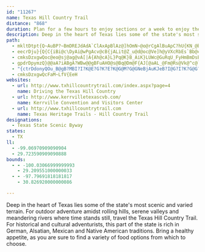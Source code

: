 ```yaml
---
id: "11267"
name: Texas Hill Country Trail
distance: "868"
duration: Plan for a few hours to enjoy sections or a week to enjoy the region.
description: Deep in the heart of Texas lies some of the state's most scenic and varied terrain. For outdoor adventure amidst rolling hills, serene valleys and meandering rivers where time stands still, take the Hill Country Trail.
path:
  - mkltDtpt{Q~AuBP?~BmDREJdAdA`ClAxApBlAz@]hOmN~@o@rCgAlBuApC?hU{KN_@bHmDpk@UhBMlDuArPyJr@KbA_AzC_BhCqBhEm@~D[nXDjf@]~@O`HClAO`Qc@fk@GhDPvGh@~B|@~DdCzY~TfNfMtErDdK|F~GjB`GRtNItJJrOQzAOrLFlH_@nQ}AtCOpACf@OnK_@jOsAh}@YdED`H?bK@||@uBbEArLe@rKm@vVKlAP~KlBji@hU|FrBrk@vO`LpEn@f@bFrF`B`CtIdXfL|a@h@jArI~\vEhI|BlB~LdHrPxIfI|DlFjDnPfN`GfEpKnDjGn@j^hDvIf@tB^zQ~AfRpBzE|AtFbCdLtGrJ~DvLxCfGx@fVFjiAoAfXYho@e@~n@IfBr@xAJrDp@lG~BzLhHd@r@`b@|W`HjD~IbBpT?b|Ac@zNNx_@I|Z?pd@Qr_@Dt`@IlYSri@?`_A?j~@IlQ?jk@Eds@YtcABlN?tt@Cph@IdBEl|@IX?j@?~AA
  - eecrDju}{Q{C{iBi@c\DyAi@wPgAcv@cB{jALit@Z_u@d@oc@Ve]h@yVXcRbEs`Bb@cPUeJqA{KcJge@qL{k@a@{EYwLf@mKpCgXtQsgBzAeNt@_I^_KWem@[wt@?wEIcBCuUT_[X_a@LqWFgUZmv@ImOB{MHks@t@sv@Bm@GkH_@uEmAoHoJsb@uAaGaA_F_BmFGSmAiFmAeFwAoFmAaGm@uBc@oBqAuFiAuFc@}BQwASwAiAkN??[aE
  - cmksDzxgwQoc@eo@sj@ag@vA[|A{Ah@cA}L}Pq@K}B_AiK}LUWc@GuRqU_FyHmBmDsBmE_DgJqGwV{CyMwFeTkByEuDoHm[eh@kZ}s@_d@siAgEgKwB_EkB{CqGaI{h@sj@_SwTcRkVmC}DiBaDuDgIe{CwqHapA}aCsNqUcCqEoAgD_\mdA_CmFyBqDce@cs@eA{BuEsHOaAkCeEaDuG_D{EsCvB]Pep@coAeE{UmB}T_Hks@sEmYkc@{vAaUcy@mYy`@kRjRk\vVwMhFoWrFuf@dGkWfXsSzg@aK|d@~Bj[rCv[zG`p@zPlf@xTf`@dNzW|WvTgAzBkB|CwLfMmDpEwAhCcA`CeAzCk@bCq@fE{F`d@Y~C[zEKlEC~GHvIE~COxBe@rD}@pDg@tAuAxCkBtCqoApgB}B~DeJhRqDgC}DeA_EYqCR{Bl@mPdGwGlCkk@hSqT`HcDpAyXnIgGn@gk@|CuOrAaDl@oD~AqDrCaFlGeNbR}C~CkC~AmEtAiG|@yY`DuDl@qBj@gFzBep@h[sB~@_Bd@{B^so@nF{PlAgCJ{DWwCm@oCiAkGkDyEkAoCS}CDuBV_Cf@_C~@{BrAkPnNwBxCiA~CY`A]dCKbEFnAjB|R?fFYrDa@zBiAxDqArC_CnDeApAaCdB}DlA{PjCkBK_C]gCiAqAkAcBaDq@c@iGqRyBoL_AgGw@wDuMsd@qAcHm@mF]mHy@cq@a@_Ea@cBu@mBaG}LcYc`A[gAQyAOqBEsBVcEZ_BjO{h@~AeGTmDG_C[yDi@iDaA_EyAaEoEmIcE_HuCaGud@}|AaGkQmA_Dy@kAoBgBy@e@{Bs@_Hs@qNyCeSsCvBkE~CoFxG{MxC{LhAmDxYmr@tAyB~AgBxAmA|FkDxAuArAsBhAeCn@gC`@yC@{EYwCaHgf@UaDHmDd@gD|@aDrQcg@pAoCz@sA|BwBdBaAfDcAjE[~Mq@~EV`YnFbBJjBG|AQvBm@hCwAtBoB|g@eo@fBgBpDgCpBw@rBg@jDYvcAoDf^oBbRoAps@_DLgAfUhC|kAkE`fC}CxvA}_@gEqIy]ye@mJ|Hsu@ck@iFmVwEaGwi@ul@oEuFcBqCaCuF{DoLgAqBsGiImOgN}DuEiDmE{IoSa@}@mAcBcD_DsNmJeNoNyAkBcCaEiOiYiEgG}@aAaE_DqBoB_^qa@kKoNoMeOa@u@q@eBsCuLaIcWiAmCoDoFiAcB[UeHeE}AuAeGsHuNiSoNsQ{DuEiYw[{OkSmJyJiKoIaJ{JwKsNkB{CeEgKmBsDoG{IkCeDsBsBkLmI_KiKkSeYgB_BmFgDqHkGmJwLaCmCgGqFyAgBcDeF{BoCgByAaAm@iI_DkCyA{@y@yHgJ}DkEuPwRsAgAwCsAkSmGuKeD}DgBkDcEgIoMeNeP_L{OkVuWyRqR{NvV?zI}D|GyR|JyWxU{LzM}DxMaBrWyJza@}Av]mB~VoFpRwCxLkOri@y@`CaGnL}B|FyG|RgAnGMjAqDzoA]tHc@xE_AlHy@`EyA~F{Sbx@mMlg@qDbOq@fF[jGPzFjCbOf@jEHtCE`DOrBm@~CaAfDmNx]_H~OqBlDyDzFsd@zk@oDlG_K|S}GhPgBvDcD`FiBjB{AnAoHpEuDhC{DpEmAfBuArCoBnFkAfGc@vEkCx]g@~@kAt@k`@vGyCZmABeIWmDJoOxD{BLyJ[oBLiDx@gDfA}BXs@?oDYgCeAkTiPkC{@oCWqDV{UxDiCXyBFsSGiDTsXdEsBLiDMkD_AcDgBcAcAcNwOaAaAuA}@oCgA}Cs@aSwDuAMkEPyAd@gB`AwBrB}@xAm@`Bw@vD{O_Cm@Yo@k@_AuASu@}@gFW}BG}I[uD_@uAw@cBk@gAoAwAkBoA}Bw@qBQeO?mD}@_CwA_E{DiJoKuYoZaOoPkBsCm@gBi@yCGsCL_Cp@uCp@}BnXgk@zEoJ`A{BbBwFfDeRd@yDHqDCsC]gDaA_FcAuC}A{CyAqBeAeAsDyB{Ag@_C_@eBM{\FwLa@uDL}HlA_BJ{DMcDw@oB{@_IyEgZoRsBeCaAyBmD}MaByEiCeDsAcAiAq@aCw@gPwDeEq@}DGsXLoBK{Cs@eB_AoAmA_BeC{@sCWaBKsBMmr@TyDRsAvFqWj@gFN_GIeWQaWKwD}@mFuD_M]mBOaDnA}[h@eg@o}@vEgNh@mAHsB^qBt@oC|Bam@~x@cBdAqA^wAJkACgKiAcDF}C~@oIlGqHfGeAdB_@`CHfGIz@u@|BeAlAyAr@oALaLu@eANeAp@k@j@kIzPO~@TtF]dBgD|Ga@j@iAl@sAb@gB?}@QkLgEoCY}CLyElAwHlCgaAvZga@xMgDxAeDfCiB`C}D`IeA~Am@j@cC~@cH^wCfA{GrFsBpBeFhJaAtAaBpAkC`AkGn@kKKsHDid@fAb@iRR{VGsA_@mCuBmIWgBI{C`@_E`CuId@mDx@i]IaCk@aDmAmCkB_C{AcAmLuFkBkAcC{BaPqW}AyCq@mBu@_DyEw]iAgF_AeCkAuBePoSeCeFuMse@oA{DmLqZq@eCg@gDg@gI]sBc@oAeGaMmXc`@mAaCi@_B_AkEyAkNOkELkKG}BUmBw@sC{AmCkLuMiB{BaA_BoKySgMsWkC_HaGwQqCaF}NcTyEsHw@_C[kB_@aIWcB_@}As@eBiB}BiBuAsAg@_Cg@gNe@so@`@oAI{Cu@{T_MsHqFsFmE_DoBiq@o_@kBsBc@s@_A_Ca@iBgCyR]{Ay@qBy@eAyAoAcUgMaAgAaAmBc@qBKaCH_BfBoNRyJCmCM{Ak@eCeA_CcAsAkAaAaDqB{WcOcKmE{TeH}RaKmY_PiAe@kB]n@{QWcJu@{Fc@kBcB_FiC}FqDgH?KoCaGkDgJcBgJm@gGQcVVgG?eEYuC{E}Ua@uDDQGkBFaAhAqFCiF[}BCgAQkVk@gJgCqVy@mQK{EEoRHqp@jCk^OyF{@_FkBuEqIuQiC{IqGoOgA_DyKcXsCoIeFaNaEmE{KoIySxOyBvA}jA|z@mDxBqB`AuBp@yBXkCJoACoX_BeCY}DOsDRqBXsA`@iClAgQfLwu@vg@eEzBeErAmE|@}M?aK_CsCEsCjOsAzKFb@ChN[zBq@tBs@`Au@p@mHzEoB`BuB`CaBpAg@VuBb@oDj@kDpAqDtD]HoDtDiBrAoCv@yD^{B`@qAd@sCrBoAfBi@jA_AlDg@zJs@~Ci@tA{@pAiGfHm@lAiIbVUx@Ed@cGhReBtCyDjEyAlBm@jA}@zC]lD?`BNdCdB`LZtNNrB`@~B~ChLf@fCPjDDrHc@zH?~B`@xD^lAzAxCzBzBtG~EjBfBbAfBtClI`AzDb@hC|@vCpHdM`AlB~@zDrAxLrDvMjGtY|@bGD~BIjBOnAg@dB_@dA}AjCwJbOw@xAaAxCs@bEg@~N[dCoBnHW`C?xAP`CZjBrKva@Z~ATzBBtCaA`SD`Bf@dEtBlKpAzDlIbQb@rATdAJxBB`IV~@sDhLaJ|[mArDU`A[|Ca@~@c@l@WLkLxBeDlAwAjAgH`HkA~@yCdBcDdAiFfAqCx@sAx@sBlBkP|X{BxB{KfH{ArAqAzBc@|@m@~Bk@tFuAlJu@fC}@dB}AfBgKrHgEzEiA`AiB|@oWfJuH~BsCZuD?aFm@gDgAu`@sWkGiDcC}@gDy@kOaC}A_@{IsD}EoCwC_C_M_MeA{Aq@sAsDeLiAoCgByBo@k@iAm@_\yJwAm@sZ}PeGmCoSwDaTiDqDcA{DcBaBeAmKaIwAs@iBe@wFk@eEYqDAoBWqCeA{IiFyAiAiAgAS_@oJqSuE_HwBuBoPeNcAoAiAkB]{@o@_Cc@yCGgCLyCrBoUr@gKLaEC{ORuFNgBl@eEhCaLHAvBkFp@gAzBmCxCmClCeBrEwBjFcDpJyGfCyDhAsCt@mFFaC?wAcBy^p@oNK_GWuB_AmGuAmEqBsDqHoKiA}Ce@iCEqEV{BdEcPVcBJuCUmDi@_Cg@oAeHmLcB}DsBwG[}AmGae@_Fmb@e@kC_GkYo@mBiBsCuByA{r@cZotA{i@guAu\cFoB_CeBs`@_`@}BgByI_Eam@iU{H_DiAm@{BmBsSkUmTuTyBqDcDqMoRi|@cI_f@yGg\w[xJoOpG_ZlRcRpMgg@pQk]xLeJ~Ee\|WuWdT}MzMqK~FkL`CeYvMiWdOcL`FhBnMvNbq@vDxNdEpVzGd\bB`HfLjk@^tCB~CIzC]~Bq@dCk@xAyAfCeGtFkCdDi@dA_AdCe@zB_@fCMjCDtE{DlHw@rVvItM`R`SV|A^fFExD[`Bu@dCc@fAw@dAqC`CoKxEkCfCqEdFo@lA}@lCQjA}AvPm@`DqA|EoDbKClBJfBzC`OhDvVr@~ClIvQhAvBb@f@nAx@bE~AtDz@pMvE`Dz@`LpApJrBzBr@rGlEjDdEl@`ANj@`@lBNzBUpITxBb@|AfAdB`Ap@rDlBxOnJxQ`HbBb@lAJhAOxJaD|A?zALhAb@hAt@|AlBzE~PnAfCbAlAv@j@lDfAhDp@pHnDxDvB`DzBdB`Bx@xAVx@d@dCLxB?nIVpCdFbSrBxKrCjQnP~jAfAhE~ApDhChDpIvIt@fA`AxBj@~BvHp`@V`DO`Ei@rCq@~AoH|Ky@dAoA`AsB|@aPdA}BZcKxBcCjA}@p@qAxA{BfDyAdA_AZeCPyAQmAa@aAw@cKuMuAs@iASm@?cALeAd@_FrE_CnDcFdJs@x@qAr@qB^}GJ}AQyD}@}Ca@sAAyAZmA`@{@h@Y^sCrFg@lBAlARlB\x@bBrCp@vCF|@EvB]lBs@~A{@lAgGxDkElEy@`@q@PaAFwDIqAR{An@oAnAmDzFcE~Ca@b@i@hAWnAWrBi@|BsEtJc@xA]rCFjCTbBb@dBx@jAfB`AzGdC`At@t@vAJd@T`B?j@EdASdA}HpRQx@QdBBzA^|BzBnF|@xAzHxJfA`BlBlEhAdDh@zCNrBBlC]nG[pAu@xAqAjAeEzBo@j@e@l@k@|A[vA]bEuBnIEfBZjGO`BiArEW~A}@|Se@nDg@hBuInRaBnB{FzEq@hAq@fCs@xFa@xBc@zAu@`BaBvBgBnAuAj@gYdJqAf@sC`BgKzJqA~AaAxA}@pBcAlDcJxd@WdCC`CVzCp@pCt@`BjHrL|@zB^jBN`Bb@fTxBpQVrEz@|WMtFs@dFc@xA}Wjw@sFbVkAlGg@`Kc@xDm@zB}CrJg@rCWzCQ`LOpDc@hC_AfCqAjBgAdAeB`AwHjDoBlAcAfAkApBy@lC_@tBe@vE}@rFk@`BaAdBs@x@aBnAuAn@y]|L{A`@_C\qADgCMiDy@uTmJy@SaAKqBGy@BqBb@og@vTkGfBcd@~HqCx@sErBgY|NeEpCir@pt@aCpDs@rBo@rCMfBCdDVzCp@rCxAfDlA~AfBxA`Bz@fCt@dd@zBfCRzB^bCv@~Ar@zDnCrB~BfDrFfZhm@dApCx@fDf@rDPxDVbl@NdIh@tDlCfHp@|B\`BN`C?xAOrCsB`OgAzDa@~@aE~F}CxDmBzAoB|@u]tEoGl@oCDeD[kDw@oEyBwNgIoBu@oCc@qB?kCf@yB~@aDlB}BvBiAr@{BlAcA\oQrDqRtC{GXuBViBr@sCfB_C`DgAvDQnAM~ADjDJjAf@|B^dAhB|ClFtFrBlCx@dCj@rEfBne@BvAOrDa@fBoBrFg@xBOtA_@lIiClQ[zEGxCp@hSVbCZrBn@~BfFfP\dBNfBNnTj@jYT~FxA~TTfCfArEd@hApDhHnCxDt@x@pUnQxBnBtKfMjB~AtGdE~O|IpBpA`Ax@|AjCf@fCJfCOxBiFr[}@|CiBtDy@lCwAnRc@dD_AnDeN|`@g@rC?hFJjBbCpYtA`RDx@KtAUdAaCrGou@fnBsB~EiGtMaF|OiAxBy@dA_CxBcGtEaBlBi@x@k@xAaAvCqInd@w@`HwGbbBYxE[~CaAzEs]fgAuApEu@zDUrD?xEh@fh@GlFyVtqCeArGiBrFyA`Dso@rkAeGlKqX`h@}q@foAwAzByAhBgBtA{CpAiBf@aC^}CEcC_@oA[gDkBgCeAcAYsCa@cBE{F^aFf@kC|@aB`AeA~@cQpTsKfMu@l@uD~A_Dr@kCD}G_@wA?uBRsA^gCrBsSh[}BlEuIzRoa@o`@iI{I}JgL_B_Dy@{C_Pyz@yBmNsDkRaFuY]qAs@cBo@eAy@_AyB_BoC{@_k@sHeDm@wPeGsGeCuAs@}AkAq[w[gB}AyAw@_PuF{DeAkJwAqNgBis@S{TDeMj@{NFmB^_BdAoHrH{@^y@FeAK{@y@Ue@Og@}@sGi@gBmAqA{A_@S?yAXwC~@yD|@}@`@k@p@wAzDk@l@u@\qACaEaBmEk@g@Mo@m@c@qAaB}PHaAnA_EhA_Kx@sCvCoGd@eBJgBaAuMKsAm@eBw@eAaAk@]G}@AgHd@eAUo@g@a@s@oBkEs@iAu@o@}@GaAVu@n@kG~Nm@~@g@`@aAP}@K_@S[_@kJ}QwL{R{B_D_ByAqBy@iG_A_Cs@{F{EaB_CsBuDiAeEaCiWe@eAa@Yy@ScAB{@T}@j@w@~@y@zBOxAA~APrAvArFRvAMpKL~AZjAZl@lD`Dl@|@V`@h@fBFx@?|Ba@j\K~@m@xBuAzAyDfD[d@]jAWnBqCfZs@rCSf@y@dA}Az@_APg@@yB[{@_@kAeAgSiS_@Mi@C\pDNnCJfM[vDyAtF]rBKlEh@dT`@vFh@`DjAxElBrFlEtHzBlCrCjCtBtAzDpB`ItEpAxArArBnA`Db@hCCZnDbXn@zGLR|Cnn@NpApA~GdChHrEjIdEbH|IlNrFzHZn@fAdDhAzDX|AL~A@`B_@zJAjElDns@d@hFlB~OvAvKwAVg@T{@rGq@zCuHzUiD`IuBrDoDxFwPtRiJtJkE~DuDbC}ErC}DdBeFfBed@`M{Cd@kCK_AYiBkAg@i@y@yAk@_CaA{Ji@eBaA{AqB}@wHQaDa@yO{GaCq@uADyA\aAl@e@j@s@zAwIrm@gAnD}@vAiAfAaCpAkD`@q\w@sGN{G~@gCl@cDjAwBz@iElC}EdEmElFyEhIkBxC{AdBiDlC}Ax@_Cp@uDf@gFFwiBHu@FuQG{\FyIEuPy@}CPiATcBp@wAfAeB|BiAfCe@nBSvBa@fHLtDZvBbAhDzA|ClWfc@fAzBr@dCp@`D`AlH\xEFzn@i@fsAJvdCc@v\QdkCFbBThCd@rBr@lBv[|q@~GfKzJhNvBlDnE`NtDnMr@`BfBlCxIxJtBfDz@jC~C|Nf@rA~@bBvK|LlQbUnWr^f`@jd@dBlCzGfMbKhSfGnKfLzMdXpZ`\pb@zAbD^hBVbCh@~LlChZ\|Bt@~CfAjC`AjBrg@vt@dDtCn@b@~PhIRnH|@jLpIzm@ZhDT~F?lCM~eA|CBxCNpHpApHJjMh@pDAvdAKFJtADjC^hBf@hBv@tBzAvBpBVDxAtApAx@|B~@rCp@|H`AbuBvTdc@jD`j@rArGZpl@`LfDb@tDJbCE|CWvGgAdCMrDFtFx@lGdAnGfBrBr@bHdDrwAb{@xF|B|Dx@j{@dJvZzC`y@jH~BZxBh@lRhG|FzApJvAtFZhl@x@dFAlFk@pa@oFtw@mEnDEnFVnF`A`UzH~Bl@lEd@|E?jCYl_@yHdJaBza@gG|Fs@|DKnTdAnDGrD_@|MwB~H[rk@_B`uA~ArHLdF`@zDp@`Bd@vsAla@nFlAzD\`D?zCMhRqBtDW`t@Slc@r@fg@IhHQrIk@vGm@`j@uIpGkAxMuFpBe@tBKlBD|z@`I`Cd@dCtA`BjBxErH`AhAdAhA`EfCjBjBr@bAn@bBpCtIr@rApAdB~@x@jBz@xA^bDd@bBd@tClAxDrCrClDpAdChGhQzAdDfCfEnEvLtBdE`FzFzK`LtCxBjInEpBh@bAFtABdF]~CR|DjAznAte@~EjAtCVtFJ`m@[~iByAdBeNl@cB~DuId@gBXgCQgwAPiBNq@t@sAdAy@|Ak@pe@QxBYn@Yx@a@hB_B|CkF|@iDJcAJcCCwUFqBxAuJFmG?{K~NElBaAlAkB`@sAJsAB{K^{Gb@eClCuKrHsb@|@mCfC_Gp@aC`AyGVwDBiCGw_AL_Bb@mBx@sA`As@hCc@ji@Gt@M|Aq@dAmAt@qBHcBMyRD}kAA_EMy@w@yC_Ucd@aE}JsCeF{IeNk@eBU_BOauATk_AEiOToqAKqAu@oFKsASiYOgF_AeDaAsAwImImAuBe@}AiHgd@mGyb@G{@AyBNyBrDsRRcBFcDCeXPaDj@kDbFuNVoAFcCGoA_@oByKqWy@gCo@mDmAuVe@}MDsBpBcVHeCWkY`Dmc@NmDGyAUsAgMcc@OoBF_E`Iao@`@yBb@iA|AsCxPsU~CyD`B{A~B_BdCoAdOwGnA_@rAStAApGT~BKvHaBnRiDtBu@lQqJvCcAhBM~d@KpAMjA_@`BkAfAuAnXe]z@wA\s@|@{DzDgV~@yBv@aAdDaDl@eAn@sBVeBHgB\w^IiDaB{Xa@aRUwRQaBOm@_AqBoLiLy@cAo@oAwCyJwLkc@Eo@I_DZmCdHwYz@gBz@eA~BgBhgAyg@~B}AlAiBfAsDpCc\nBuLlAeEj@oArBeDdPuVhBcCbBwA~As@lBe@`UmEtEk@tEArRdArCKhBSbz@wVdDsAtCcBbm@ec@~AaBpA_Ch@oBXyBFyBI{h@FwI_@yyApZnJ~NtD`RpDdc@xCfFx@bGbBxFjCbDrB`CpBfFtFdNtPhFnFfAdCt@dAhEfF|QhW~BrCvAfApDjBbB^jCZdVEJv\L`BTdA`BpEvAlClHbL|KfRx@nBn@bCx@lFJzGg@r^Plv@HnElJb_Ax@lGhAzExc@fcB~i@xsB|@jCxEdR`A~FZjDJnDPdlBV~`ABrARzBd@~BlA~CnHlMl]fl@rAbCl@bBl@~C^lCN`HiAjz@BjDNhDt@xFnGvYhAfH\hEb@hVVpGhCpYlYnsCzWz}BZlFN`G?tGaCfwBeFjfEDlEh@pHp@`EjBrG|AfD~CrEfCfCrCzBlNzHlBpAbOnPtApBpAzB`AdC|Vhv@hAlF\`DFnCCtSpA~`@j@tSCjC]tDiKxn@o@lGI|BDpIEnIqA|Va@tLIvXNhJfGjd@nClPx@zFLnBjA`uAKxHiArYgBdk@c@lGiEr[e@~FuJlhBuA~mAQ|ISbCeLj|@s@tDoAdDkBxDgZdh@qk@zeAwAjB_DbDaEbDyOhN{DdCqCz@_C^qe@tKmDjAgDxAiAr@mAfAqA|AsP|XmBlBw@h@aBp@_TdFuAr@uB~Ciu@llA{FnIxc@p`@dBfAzAp@|Df@tNJhAR|Bx@hDfCfDxEnj@daAzBrC~CzCxSxL~tBliAdAj@fCrBfBxBzJnS|MdR`BzC|AhEr@fC`AzGX~GGhEo@`MmGvz@DrCr@xCfA~AbAx@bGrBbCZrC?zJuAlK}@|Eh@tB~@bBrAjBzChGnSjBzD|JhQtAvDx@zC|Ip`@`@xCFzARpRRbD`@zB~E`Th@tDHlA?pF]bEaKln@OrEFxCNxD`@~DpAhGjAdD|c@~dAdDrFzCfDp_Apt@pCdDdFrHrTd]~MbShErDlOlJnAz@dBdBzFbIrLrQdE`FlElD`fAbw@bDxClA`BpCtGnRfq@bB`FbBdEtQl]~C~Gl@jBlF|Zb@hBxBjEvFlGnEhEhCjDdB`DzGfPfCrEjFtEnElD~AdAjE~A`ARnG^nGY~ELp^nGrEnA~Al@tXfOtKtFbC~A~An@bBd@tDb@rBHdGAxe@V~GLnEl@fEfA`JpEh`@pTzRlKx@l@rB~@pDrC|MnJnLvEvChBxAxAvBvC~FbL`ClC`DvBbIfEbCzBv@dAdBtCfIxOdItNdV`g@vHfOb@lApDnFpElFnX`UzDbF~CvFrEzJfNd[fDxFbh@fl@dLvPxMzN|S|VhJtLy^~c@oE~Gs@zAq@xCg@~DgB|SWhB]dFo@xFe@hDu@xCqKhYy@zAyDpKqWpo@uElMyk@`yAqK~Yg@lB{@`FG|B@tCzAnQVdFrCl\PjDDxE}CrfBaAnv@g@nTIzEHrDNrCb@zDLrC@rBSxGXbGVpZ^jD`@dCb@rAzCtGbAjCn@zC\xDP|H@fNu@lJ_C`IXeAm@dBW\cEnCo@x@kArCY~DvBvn@b@xQ`Bl`@|ClMp@nHb@dAVZ~@p@tJfBr@d@R^Pv@lAhJ^jFHnEIrBkCvN}EtPiAfJ_@zPNpAzApH~@jQrB|JFv@gApRsApRK~H~@hO_@bLDvArEfRH`B?d@QtA}DlPaBhNOxFBnHJ~@l@xA`GzHvLzKrOnTbAt@xFbBjDd@vCL~Wa@r@Fp@JlAd@dEtCpAd@nFKb@DnBd@nD`Bn@v@bEbHxOfThIpLjH`U~ArEdN~WhAvA|BlAr@l@fArC|@|@dAN|BBtFe@jDe@vGzAhBBhAY|QyI`ASb@?hA\nBlArDrCvKtHfAl@hDdA`BVhBCdJg@lETzEvAbErC|FdB~El@jCE~D^xDGbMvDdAh@~AtA^j@h@tCZjFGpCIz@o@jBaE`LEtAtAdEDn@M|BDlB`A`Gf@xBpAxCxCzDj@bAbB`Gp@`AzApA`EhAxGsAvAE|Fn@jTzCdAZdAn@r@fA`DtMFlCK`ASx@qAvCoPrYaA|CqEpR}@jH?fAF`F|@tJ?bAeAvDi@dDSlHU~DSf@mAjBWlAQbGHx@j@xAdApAj@^bEvB|@\t@HtJDxK~@rLLfAEtK_CrAMxADdALfDx@dAl@x@dAl@xAR~@FxAqBvWQ|[JbEbGjKx@dAxD|Cx@vApErMJ`Ac@lFDf@rCzHT\tA~@fFnBv@v@d@dAr@fCjB`DlCjDhBbBZJdAB~HwAp@DVJd@p@Rt@FdAw@vL?hA`BpT^jAvC|ElC~F|A|B|ArAnCrA~WhIp@EjDmAbAMzDLpGr@|DJfJ_@bBFpA\fAj@lAbAh@p@ZfAC~Aa@|AIlAXtKl@lCjA~Cf@x@b@R~@D~ZLfC^pBlAv@dAfAdDl@tCXvBJ~BGzBe@xCaAfC_RbYsAhCu@pC_@lCm@`IDfDf@fEh@dCn@xBnBzD~BpCzMlJnAlAfA~BV~@PzBDxKJtB\`DTdAlA~D|E|L`@jCRjDG`Bq@lDyChJi@dCa@jDc@fFD|GjAlI\lAx@rBxBpElBrEvAzEf@`DPxIFj^N`Gt@dFtBzHj@tCTfBRxEK`MF`CHbBf@lD`A`DdFbNpDzNx@lGJ~EKpJDjCfBzKHjBO|KVrMJxAtBpO\xF?pDYdJ[rEq@dEqAtEkCdHoLjYiAdD{F|RiC`HgOv^kf@ljAaAhDSdC?`BlGlu@vE~_@^vB`DhJvEfLzIvVdRhj@pA~EnEnShNfi@tMxh@r@lFTfD@hCcAbhA?lCJdDt@tGZ~ArF|Qd]piAhLjYt@xClAzHRfDCfIwHldAm@xGmIng@qMbz@OxDDnJdFGjMJhq@xCd[`AnHp@~GhBvD~Apk@|\pNxHjc@hPdE`ArBV~BRjC?`GQtOoA~DOpASxA[nEwBrk@w^jBgAhBs@rA[zCWdVPxCc@vD{AzAeAnBmBfEuFpRoY`IgLlAsAbCuAjCk@pDFfJ~AtD^~A?xAK|Cq@vQaGdSgHpIiElPsJtH_EhD_ArH{@bCe@jCgAnHaFlC_BlBw@dFuApKwBdCgA`As@fHgJhBsBvc@_d@bB{Bt@wAjAsCrAaEfAeCdAgBz@_AbAs@`CmAlBe@hDKdCVlBf@n@XpCpBxAlBn@xAp@xBjBzJp@zGHxAHhNF~BLjA`@fBxAxDnB`CjBlAjCdAvB^nwA|IfDb@|DjBbBnApHfIjg@fk@~@xAxAxCrAfEnDhNrN~f@xBfDbCfCj[fPhBp@lFx@|I^v^zB~Cx@tCfAnChBlBbBt}AjnBrFfG|`A~bAfArAzA`CdPzZn{@~aBvCxEv@t@xCpBhBr@|A^p@DrDAtYwBzCGjBLxFr@hD|@jCbAjChBbBx@bOtBo@rGOhF?ji@MxAWx@a@r@{_@|_@_GfHwFbIaAxA{@rBqAxEqDr\u@bGu@fD_DhKw@`EA`RWtEqAfOWtOQxBu@fCeFbJiIxQi@rAo@~BO`CFdAzC`]BjCs@dB_E~D_@hAF~@Tj@p@p@r@HfFMj@DnBp@j@`@p@dACdASj@YZ_@RoAD{Ba@mDeAi@EmARe@^uAdCyAlDm@l@gAV]EoDcA{@?o@HoAx@[r@Ox@?tBWrAm@|@}@Z{BMy@Mk@Wm@a@gDqEe@[oCe@_CK{DJu@r@gHlKkBrDu@rBaBlIoAlBWV{B`AeKlCkGrCceAj}@uAvAuAbCiAxCy`@neCEfCFjA`@hB`@dAtAlBxNpJz@x@~@hBVbANxCg@~W@`ETdCfLr_Av@xHxCzm@l@pDr@fBz@zAtKnLbVbWbCvBjAx@|a@tQ~ATb@KxEiCvBaFp@]hDU^T~HxKfBrBrFrC`BfB^~@ZfBV|A`@bELRPHl@K|Ay@X?\LN\^rC?z@[jCDd@`@t@lCdB^?`EmAf@EnBTrCi@f@HxAbBxCxAZf@rAdEl@~@`B`BfElD|CxBnCtAz@nAVfAh@~Ap@`Av@v@bCtA`A~@f@x@ZfAh@jFVzAvAdFv@rA`K`MdAtBt@hCxOvr@r@lFJdF?r^KbSFxBb@xDtAxDlEtHdJnN|@~A`BzDxBlHdLpc@~AlDhAlB|h@`v@bC|C~BpBn@^t|@d\vWrN|VbLhP`IxJ`E~KxCbBx@bBxAhLnNtFjHrQdThZ~^dWzZfCnDl@lAtAlF`AlGnE`Wb]yInHyAhgB}VlJa@tIFbHl@lOrBhDPdB?x@I~Ci@nBq@vUiLjBk@nCg@lAEdFDnBXbIrCpb@|O`SfIhErAvDr@rBJdEMzEy@dFqA`C_ArZsI`Dm@|E_@dEAbL`Ann@lHrDPlE?fHY|Eq@xh@oMtCg@dGk@xHEhk@jAfGW|FaArDqAnCyAxJ{GlGqCzD{@nDk@jGMlADrFd@tN|D~UfJ~hA|_@nHjBhMfB|A^lDfAfHtDlChBbBtAjWbXzGrFnCnCpBhCzAlCjMlYbDpGfCbDrDxD|C~BpDpBhFdBbHnAlDRvEArDYxgBcTbEOzDV~]`Enc@j@rOXvD\jDr@xO|FbEdAjCXxCBlFYdFqAp~@qd@vGwClHwCviAw]vfBck@rKwCdo@qO`MeDnImBrZuH`KmA|EW~G@lH\bb@nF`BHzBK`BSn@WhBy@vC_Cx@u@`AeBrByGjGyXdEsJ~FoI~@kA`JiJtVaVxhDwgD`j@gi@hp@cr@tDyCxEaDfJkEvIoCjp@iRvAe@lJ_EvEgCtGmFnG_HdCiDrDgGx`A_lBlMiVzB_Efs@gjAbg@{s@hO_UvTiZbXe`@vVm]rG_HnL{JfScPrHyGxD{DrDyEjq@ahAtcAucBfDoH|AyEnKad@|@}CzB{FrKcTfUqb@zYoi@dGgK`AmBtB{Fn@aEj@wFdIs`A|f@|FjE|@jAZnASvB_AhKgD~M{D|tAsb@mJcb@uMcj@aCeLcBaCgo@go@k|@yz@wb@kb@eZoZouAotAaCoC}B_Dyo@i`Aco@m~@kOgTuFoK}CaJ_BsG{_@opBu\kdBkCmOoJcn@sVkfBkBd@{CmSe@oB_@_@aAKkHrAaNjC{ALkuAjBgAR{A~@[X{CfFgAdAsAx@yAf@m@Dm}@DuAMyB}@_B_Bu@oAaAgEAu`AkA{Cm@s@kCiAen@Hk`Ar@uBm@}@e@iAqAWg@Qy@W{B?_FWaBa@eAaAsAgBw@}AKmIGmmB?{]@gd@Twx@l@mEx@uEZseDUgChGwBpC}VrRcBnB}_@~q@qL`SwAjDm@fF_AbMs@fHg@~CcLf]k@xAcQn^iArBeAdA{Az@kj@zOeClAcFxFmAlD}BzO}@lDqAlC_At@eBdAgTjH_IxCs[rXiCpBgBdAaDfA{]nJeLrCaA^w@j@kAlA}@tAsAhCeCzGk@fAc@d@w@f@cA^{CX}C|@{B~AcMpN_R`UcRdXy@~Aod@`oAkBtDsLrRq@zAw@vE@vUk@nEa@pA_AfBwMbSgHnL_Bl@sBV{BWaA{@mCeBgCmAaCy@mH_BgYuEyBE{AFy@LuBv@cCpB}AxCa@tAc@jDAhOa@tOQxAg@nA_A|A}AlAoBdAg`@hLqGlDaDxCmPzRmBnBeErDoFrDiRxKcEnBwBd@aBDmDYwBy@eBmAsH{H{AiAyAs@uNmE{SuFoG_A{HGeCTeCd@oCv@wCfAihDn|AyInDqBd@}BLyBI{D}@iAg@oNeJuRqOwBy@eAKkAAuNxA_Jb@a{@rAoCN{IdAmC_h@?eCNyBr@uFDcBYwKOsA@eA_@uEkHmn@GqAG{FVgF|D}]PsF@cDa@yIo@gFkA{FuEaRq@mE?sCVuGEmF^sEf@mBbAkCtDaI|@gE@aDiDgj@FaF^}D^_BxIgXz@eBnBsCzEyElB{C`AmCxB{JVwBB{D]eGHmA^kA`FiI|CkAf@a@|HoJlBqEn@eCj@wDJ}B?iB}@wi@?s\]}PHqHhAcXJuFAeDa@oGaEcTq@gFeB}Wa@aP?wUSuHYqDaAuIyEkTg@eEOyDNaGXmFx@yEzCoKb@gEJgC?uNe@gJu@aIM_EFaEf@eEzAgFrHiQt@_CZ{BDaDQ}BUaAo@aBy@}AiAsAmAqBOm@QcDMe@Qq@iA_By@a@u@QsCSaFmB}GQs@QiDy@uBaAkBgBo@cAyIiT_AoD[gDEcBNiIJyAb@mB|@sChB_D`DuEbB}A|B}AhFkCzBsAz@q@lCgDpA_CbBgExAuF^sBXqCLaDPiyA?oNOmCOqB{@cF_B}FmLy[}AuE}AyFy@mEaAaHsAyPk@cDeAeDmA{B{BwCkMiMeDyDeEgHyBiFqB}DiAmAk@a@eG_Ci@k@[y@GiHaaAYaKFyBMkAs@u@eACgRE{@i@kA_Aq@a@G{SWcV?e}@Uu@Du@e@_@m@QsAIwAM{LVybDE_G[aEkAaGi@iB_Ma_@qc@sqAwD{IyNqZy@_Cc@gBmFq_@[kBc@mAuQg_@iAcDe@iGYsG`@oz@h@qs@GaIa@mCk@aByCsGyBeDuAy@iKmDkByAeBeB{B_DqEuGgAsBs@mBaBcLa[{aAeF_MgKoXSeA?q@F{@f@_C`DyIzFiL^sAf@eF?aBK{@[y@u@eAoDeC_IsHkAe@y@GoHr@y@Gq@]k@gAMuBOs@cDkHa@{DFkCL_AfEkOtAqDbGuKlBuMLqA?{@k@oH}@wD?mAXsEk@aHRmCl@sCh@gBxHeKn@gAbBiG~@sCrIgR~C_J~BqJj@eEt@mBfIaNfCeDlO_QnAcCRmAfAqMIeBo@_BgJcOWs@u@aN?mAJqA~AyDRuAJ}WRqA^eAh@s@nNoOhC{A`SsGpB}@xBuAfG_DtFuDxC_BzCsAp@i@b@m@d@_BfB}Mz@wY|AmEh@yCPaEX}AhRs_@bM_e@\uBJyDAkAUuAuJo`@iEiTmRk}@_BiJ{AuOgAeHiBgGgCiDg@eBuVeiAsCyQqS}dByFe\aC{L]iAmDcIid@_cAuAmEuAaHu@eJW{NUaEc@aEo@eE_CoIoBoGy@yDqIuo@{@yEkAmE_DuHiBgGkB_Kg@{IIyFhAg`@DgGUkE_@aDaB{F_BkDwBoDa\}c@mBoB}AkAkBy@}EaA_FWsDs@_DmAcCyAub@}]}EiFm\q`@_CeCq@eAqAsCu@yBwO}o@k@mDuAgNmAgF_CuFaBeCgBeC}Wq[uCuFqAyDaA_EkEg_@_C_Kq@uBcA}BcBcDiCyDeC_CuMmKyEgB}ImCuDmBeAw@sBoB{EyFoBeD_A{BmGwRaAsCa@w@jEyGbBuDlEyLlDiMh@oCf@gEbAuQ?cAQ_CoCaJ_@oGo@q\mCkiAJuCVmAhBsC`HuI``@sd@
  - gpdrDpymzQ}@@aA?iABgA?WBw@@gBFuAHO@s@Bq@Dm@F{AJ[@aAL_@Fm@Rs@Vk@^c@`@i@h@{@hA]d@GFQRMR[d@MNa@h@i@t@_BvB}B~CIJgAvAUXMLg@j@MNYXSTONaA`AgAfAg@f@u@n@s@f@s@d@_@TgAv@_An@mCnBeGbFqAfA}IjHoHfGkB~Ae@ZcAr@gAv@}B|AaBbAyBlAoAr@{@b@_EtBaCrA_Bz@_Bx@[PoE~BgCjAq@ZOFeA`@e@N_@Ja@JOBqB`@k@H}ALiADmB@{@@kB?u@?}F?eW@{ICaHAuIEcEAeC?kB?eLA_N?aDAkAA}@AcECeCG{@Cu@CeDUwDa@}C]cBQuDa@eCY}BUsHy@}CYEA}AKoFUcFSqBKuAMc@G}Be@uGwA}@Q{IuAwC_@g@GyAOoBOqAGcBEkACwFM}IUg@Ai@AuN]D{A@sA@y@@qG@iGHy~@BuW@_A@_AdAg`@@cA?oAAoACgAAGKqAWcC[aCm@_DyB{K}@mEcF_W[oBWgBQcBGy@Gw@Cw@CiA?ICq@CgBE{BE_BE{B]iREuCMgCEuCAaDCaBKeGMeFCgBQwJG_CIkF?_A@cBBkBDq@Ds@Dq@JyABMxBsRFa@LeAXcCv@yGd@mEZcCTaCNgAJ}@XaCPsAHs@Z}CTmBZwCZ_CVkBbDuX\_Df@aE\}Cb@mDr@gGVwBV_C\cCBY\uCFg@~Rs@Cm_@FkDr@gHhAqG|EoNnFkMzGgKrAqEVuBb@mDBcALaARqFPgFs@i\IaCCcUKcn@a@o`@CeBy@uFeAqCmEsGmAeBcNcQSEUy@eJ{L_CgE_AeCo@_Bk@wCQwDA[O{TKsJFgDGaMKqJJyFu@uIy@wFKq@_A}GsA}GEIq@eHk@{Cu@_E_CoJy@cGOsAk@kF]sBuB{JgAuHQuB[kDM}@w@{Fm@yC]_BWqAk@}CS{AYqG
  - "{ctrDdonyQOu_B@gB?MBI?I?K@E?G?K?E?K@G@M?G@GNeBjAuKJeB?I@G?I?K?G@G?I?G?E?K?E?K?G?M?I?IAI?O?IAI?KAG?I?IAIAG?KAIAOAK?IYcBy_@stBaMyc@cYucAue@}dBmJiTlJoX_cAcw@oQcPujA}dAkE{EuEuHwBqFqAyEeBwHgLah@eXymAyBmW@}tAeE_TmZgk@oKyKe[{Quc@gXqLuPaMsg@{PqWmL}TkCcJuPms@gAw_AbB}kDfAqRvQ{lAnCmaCcEo`GcT_XoLmO}IuDgc@iKeVsPqLyPeVwh@mW}j@yWqk@oYcv@iDoQaM}Z"
  - cmksDzxgwQcFaM~LfV{EeH
websites:
  - url: http://www.txhillcountrytrail.com/index.aspx?page=4
    name: Driving the Texas Hill Country
  - url: http://www.kerrvilletexascvb.com/
    name: Kerrville Convention and Visitors Center
  - url: http://www.txhillcountrytrail.com
    name: Texas Heritage Trails - Hill Country Trail
designations:
  - Texas State Scenic Byway
states:
  - TX
ll:
  - -99.06970909090904
  - 29.723590909090888
bounds:
  - - -100.03066999999993
    - 29.209551000000033
  - - -97.79691818181817
    - 30.826920000000086

---
```


Deep in the heart of Texas lies some of the state's most scenic and varied terrain. For outdoor adventure amidst rolling hills, serene valleys and meandering rivers where time stands still, travel the Texas Hill Country Trail.  For historical and cultural adventurists, this part of the state is rich in German, Alsatian, Mexican and Native American traditions. Bring a healthy appetite, as you are sure to find a variety of food options from which to choose.
